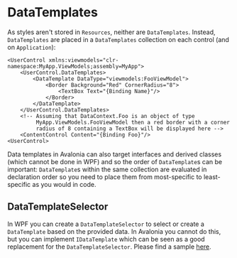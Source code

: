 # DataTemplates

As styles aren't stored in `Resources`, neither are `DataTemplates`. Instead, `DataTemplates` are placed in a `DataTemplates` collection on each control \(and on `Application`\):

```markup
<UserControl xmlns:viewmodels="clr-namespace:MyApp.ViewModels;assembly=MyApp">
    <UserControl.DataTemplates>
        <DataTemplate DataType="viewmodels:FooViewModel">
            <Border Background="Red" CornerRadius="8">
                <TextBox Text="{Binding Name}"/>
            </Border>
        </DataTemplate>
    </UserControl.DataTemplates>
    <!-- Assuming that DataContext.Foo is an object of type
         MyApp.ViewModels.FooViewModel then a red border with a corner
         radius of 8 containing a TextBox will be displayed here -->
    <ContentControl Content="{Binding Foo}"/>
<UserControl>
```

Data templates in Avalonia can also target interfaces and derived classes \(which cannot be done in WPF\) and so the order of `DataTemplate`s can be important: `DataTemplate`s within the same collection are evaluated in declaration order so you need to place them from most-specific to least-specific as you would in code.

## DataTemplateSelector 

In WPF you can create a `DataTemplateSelector` to select or create a `DataTemplate` based on the provided data. In Avalonia you cannot do this, but you can implement `IDataTemplate` which can be seen as a good replacement for the `DataTemplateSelector`. Please find a sample [here](https://docs.avaloniaui.net/docs/templates/implement-IDataTemplate).
